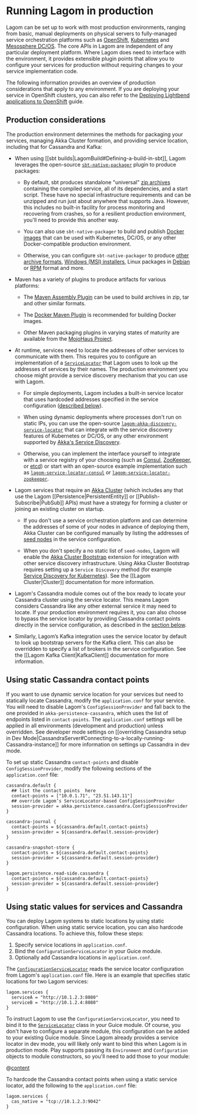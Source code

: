 # Running Lagom in production

Lagom can be set up to work with most production environments, ranging from basic, manual deployments on physical servers to fully-managed service orchestration platforms such as [OpenShift](https://www.openshift.com/), [Kubernetes](https://kubernetes.io/) and [Mesosphere DC/OS](https://dcos.io/). The core APIs in Lagom are independent of any particular deployment platform. Where Lagom does need to interface with the environment, it provides extensible plugin points that allow you to configure your services for production without requiring changes to your service implementation code.

The following information provides an overview of production considerations that apply to any environment. If you are deploying your service in OpenShift clusters, you can also refer to the [Deploying Lightbend applications to OpenShift](https://developer.lightbend.com/guides/openshift-deployment/) guide.

## Production considerations

The production environment determines the methods for packaging your services, managing Akka Cluster formation, and providing service location, including that for Cassandra and Kafka:

* When using [[sbt builds|LagomBuild#Defining-a-build-in-sbt]], Lagom leverages the open-source [`sbt-native-packager`](https://www.scala-sbt.org/sbt-native-packager/) plugin to produce packages:

    * By default, sbt produces standalone "universal" [zip archives](https://www.scala-sbt.org/sbt-native-packager/formats/universal.html) containing the compiled service, all of its dependencies, and a start script. These have no special infrastructure requirements and can be unzipped and run just about anywhere that supports Java. However, this includes no built-in facility for process monitoring and recovering from crashes, so for a resilient production environment, you'll need to provide this another way.

    * You can also use `sbt-native-packager` to build and publish [Docker images](https://developer.lightbend.com/docs/lightbend-orchestration/current/building.html) that can be used with Kubernetes, DC/OS, or any other Docker-compatible production environment.

    * Otherwise, you can configure `sbt-native-packager` to produce [other archive formats](https://www.scala-sbt.org/sbt-native-packager/formats/universal.html#build), [Windows (MSI) installers](https://www.scala-sbt.org/sbt-native-packager/formats/windows.html), Linux packages in [Debian](https://www.scala-sbt.org/sbt-native-packager/formats/debian.html) or [RPM](https://www.scala-sbt.org/sbt-native-packager/formats/rpm.html) format and more.

* Maven has a variety of plugins to produce artifacts for various platforms:

    * The [Maven Assembly Plugin](http://maven.apache.org/plugins/maven-assembly-plugin/) can be used to build archives in zip, tar and other similar formats.

    * The [Docker Maven Plugin](https://dmp.fabric8.io/) is recommended for building Docker images.

    * Other Maven packaging plugins in varying states of maturity are available from the [MojoHaus Project](https://www.mojohaus.org/plugins.html).

* At runtime, services need to locate the addresses of other services to communicate with them. This requires you to configure an implementation of a [`ServiceLocator`](api/index.html?com/lightbend/lagom/javadsl/api/ServiceLocator.html) that Lagom uses to look up the addresses of services by their names. The production environment you choose might provide a service discovery mechanism that you can use with Lagom.

    * For simple deployments, Lagom includes a built-in service locator that uses hardcoded addresses specified in the service configuration ([described below](#Using-static-values-for-services-and-Cassandra)).

    * When using dynamic deployments where processes don't run on static IPs, you can use the open-source [`lagom-akka-discovery-service-locator`](https://github.com/lagom/lagom-akka-discovery-service-locator)  that can integrate with the service discovery features of Kubernetes or DC/OS, or any other environment supported by [Akka's Service Discovery](https://doc.akka.io/docs/akka/2.5/discovery/index.html).

    * Otherwise, you can implement the interface yourself to integrate with a service registry of your choosing (such as [Consul](https://www.consul.io/), [ZooKeeper](https://zookeeper.apache.org/), or [etcd](https://coreos.com/etcd/)) or start with an open-source example implementation such as [`lagom-service-locator-consul`](https://github.com/jboner/lagom-service-locator-consul) or [`lagom-service-locator-zookeeper`](https://github.com/jboner/lagom-service-locator-zookeeper).

* Lagom services that require an [Akka Cluster](https://doc.akka.io/docs/akka/current/cluster-usage.html) (which includes any that use the Lagom [[Persistence|PersistentEntity]] or [[Publish-Subscribe|PubSub]] APIs) must have a strategy for forming a cluster or joining an existing cluster on startup.

    * If you don't use a service orchestration platform and can determine the addresses of some of your nodes in advance of deploying them, Akka Cluster can be configured manually by listing the addresses of [seed nodes](https://doc.akka.io/docs/akka/current/cluster-usage.html#joining-to-seed-nodes) in the service configuration.

    * When you don't specify a no static list of `seed-nodes`, Lagom will enable the [Akka Cluster Bootstrap](https://developer.lightbend.com/docs/akka-management/current/bootstrap.html) extension for integration with other service discovery infrastructure. Using Akka Cluster Bootstrap requires setting up a `Service Discovery` method (for example [Service Discovery for Kubernetes](https://developer.lightbend.com/docs/akka-management/current/discovery/kubernetes.html)). See the [[Lagom Cluster|Cluster]] documentation for more information.

* Lagom's Cassandra module comes out of the box ready to locate your Cassandra cluster using the service locator. This means Lagom considers Cassandra like any other external service it may need to locate. If your production environment requires it, you can also choose to bypass the service locator by providing Cassandra contact points directly in the service configuration, as described in the [section below](#Using-static-Cassandra-contact-points).

* Similarly, Lagom’s Kafka integration uses the service locator by default to look up bootstrap servers for the Kafka client. This can also be overridden to specify a list of brokers in the service configuration. See the [[Lagom Kafka Client|KafkaClient]] documentation for more information.

## Using static Cassandra contact points

If you want to use dynamic service location for your services but need to statically locate Cassandra, modify the `application.conf` for your service. You will need to disable Lagom's `ConfigSessionProvider` and fall back to the one provided in `akka-persistence-cassandra`, which uses the list of endpoints listed in `contact-points`. The `application.conf` settings will be applied in all environments (development and production) unless overridden. See developer mode settings on [[overriding Cassandra setup in Dev Mode|CassandraServer#Connecting-to-a-locally-running-Cassandra-instance]] for more information on settings up Cassandra in dev mode.

To set up static Cassandra `contact-points` and disable `ConfigSessionProvider`, modify the following sections of the `application.conf` file:

```
cassandra.default {
  ## list the contact points  here
  contact-points = ["10.0.1.71", "23.51.143.11"]
  ## override Lagom’s ServiceLocator-based ConfigSessionProvider
  session-provider = akka.persistence.cassandra.ConfigSessionProvider
}

cassandra-journal {
  contact-points = ${cassandra.default.contact-points}
  session-provider = ${cassandra.default.session-provider}
}

cassandra-snapshot-store {
  contact-points = ${cassandra.default.contact-points}
  session-provider = ${cassandra.default.session-provider}
}

lagom.persistence.read-side.cassandra {
  contact-points = ${cassandra.default.contact-points}
  session-provider = ${cassandra.default.session-provider}
}
```

## Using static values for services and Cassandra

You can deploy Lagom systems to static locations by using static configuration. When using static service location, you can also hardcode Cassandra locations. To achieve this, follow these steps:

1. Specify service locations in `application.conf`.
2. Bind the `ConfigurationServiceLocator` in your Guice module.
3. Optionally add Cassandra locations in `application.conf`.

The [`ConfigurationServiceLocator`](api/index.html?com/lightbend/lagom/javadsl/client/ConfigurationServiceLocator.html) reads the service locator configuration from Lagom's `application.conf` file.  Here is an example that specifies static locations for two Lagom services:

```
lagom.services {
  serviceA = "http://10.1.2.3:8080"
  serviceB = "http://10.1.2.4:8080"
}
```

To instruct Lagom to use the `ConfigurationServiceLocator`, you need to bind it to the [`ServiceLocator`](api/index.html?com/lightbend/lagom/javadsl/api/ServiceLocator.html) class in your Guice module. Of course, you don't have to configure a separate module, this configuration can be added to your existing Guice module. Since Lagom already provides a service locator in dev mode, you will likely only want to bind this when Lagom is in production mode.  Play supports passing its `Environment` and `Configuration` objects to module constructors, so you'll need to add those to your module:

@[content](code/docs/production/ConfigurationServiceLocatorModule.java)


To hardcode the Cassandra contact points when using a static service locator, add the following to the `application.conf` file:

```
lagom.services {
  cas_native = "tcp://10.1.2.3:9042"
}
```
